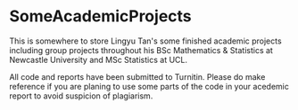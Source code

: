 # SomeAcademicProjects

This is somewhere to store Lingyu Tan's some finished academic projects including group projects throughout his BSc Mathematics & Statistics at Newcastle University and MSc Statistics at UCL.

All code and reports have been submitted to Turnitin. Please do make reference if you are planing to use some parts of the code in your acedemic report to avoid suspicion of plagiarism.
